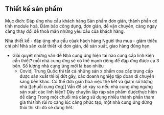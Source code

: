 ## Thiết kế sản phẩm
Mục đích:
Đáp ứng nhu cầu khách hàng
Sản phẩm đơn giản, thành phần có tính module hoá.
	Đảm bảo công dụng, đơn giản, dễ vận chuyển, càng ngày càng thay đổi để thoả mãn những yêu cầu của khách hàng.

Nhà thiết kế - đáp ứng nhu cầu củak hách hàng
Người thu mua - giảm thiểu chi phí
Nhà sản xuất thiết kế đơn giản, dễ sản xuất, giao hàng đúng hạn.

- Giải quyét những vấn đề 
	Nhà cung ứng hiện tại nào cung cấp linh kiện cần thiết? mỗi nhà cung ứng sẽ có thế mạnh riêng để đáp ứng được cả 3 bên.
	Số lượng nhà cung ứng mới là bao nhiêu
	- Covid, Trung Quốc thì tất cả những sản x phẩm coa cấp trung cấp được sản xuất thì bị đứt gãy, các doanh nghiệp tập đoan di chuyển sang bên khác.
	Có thể đơn giản hoá việc thế kết và giảm số lượng nhà [[chuỗi cung ứng]]  Vấn đề sẽ xảy ra nếu nhà cung ứng ngưng sản xuất các linh kiện?
	Dây chuyền lắp ráp sản phẩm đượcthực hiện dễ dàng
	  Trong một chuỗi mà càng sử dụng nhiều thành phần tham gia thì tính rủi ro càng lúc càng phức tạp, một nhà cung ứng dừng thôi thì khi đó sẽ dừng hết. 
	